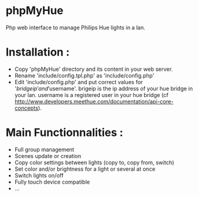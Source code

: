 # phpMyHue
Php web interface to manage Philips Hue lights in a lan.

# Installation :
- Copy 'phpMyHue' directory and its content in your web server.
- Rename 'include/config.tpl.php' as 'include/config.php'
- Edit 'include/config.php' and put correct values for '$bridgeip' and '$username'.
brigeip is the ip address of your hue bridge in your lan.
username is a registered user in your hue bridge (cf http://www.developers.meethue.com/documentation/api-core-concepts).

# Main Functionnalities :
- Full group management
- Scenes update or creation
- Copy color settings between lights (copy to, copy from, switch)
- Set color and/or brightness for a light or several at once
- Switch lights on/off
- Fully touch device compatible
- ...

